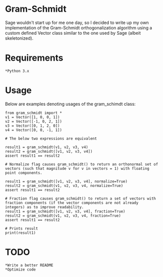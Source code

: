 # Gram-Schmidt

Sage wouldn't start up for me one day, so I decided to write up my own implementation of the Gram-Schmidt orthogonalization algorithm using a custom defined Vector class similar to the one used by Sage (albeit skeletonized).  

# Requirements

	*Python 3.x

# Usage

Below are examples denoting usages of the gram_schimdt class:

    from gram_schmidt import *
    v1 = Vector([1, 0, 0, 1])
    v2 = Vector([-1, 0, 2, 1])
    v3 = Vector([0, 1, 2, 0])
    v4 = Vector([0, 0, -1, 1])

    # The below two expressions are equivalent

    result1 = gram_schmidt(v1, v2, v3, v4)
    result2 = gram_schmidt([v1, v2, v3, v4])
    assert result1 == result2

    # Normalize flag causes gram_schmidt() to return an orthonormal set of vectors (such that magnitude v for v in vectors = 1) with floating point components.

    result1 = gram_schmidt([v1, v2, v3, v4], normalize=True)
    result2 = gram_schmidt(v1, v2, v3, v4, normalize=True)
    assert result1 == result2

    # Fraction flag causes gram_schmidt() to return a set of vectors with fraction components (if the vector components are not already integers) as to improve readability.
    result1 = gram_schmidt([v1, v2, v3, v4], fraction=True)
    result2 = gram_schmidt(v1, v2, v3, v4, fraction=True)
    assert result1 == result2

    # Prints result
    print(result1)

# TODO

	*Write a better README
	*Optimize code









